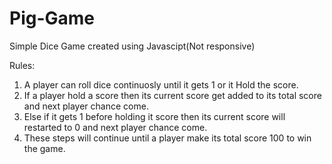 # Pig-Game
Simple Dice Game created using Javascipt(Not responsive)

Rules:
1. A player can roll dice continuosly until it gets 1 or it Hold the score.
2. If a player hold a score then its current score get added to its total score and next player chance come.
3. Else if it gets 1 before holding it score then its current score will restarted to 0 and next player chance come.
4. These steps will continue until a player make its total score 100 to win the game. 
